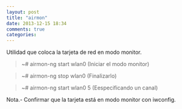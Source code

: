 ```yaml
---
layout: post
title: "airmon"
date: 2013-12-15 18:34
comments: true
categories: 
---
```

Utilidad que coloca la tarjeta de red en modo monitor.

>~# airmon-ng start wlan0 (Iniciar el modo monitor)

>~# airmon-ng stop wlan0 (Finalizarlo)

>~# airmon-ng start wlan0 5 (Eespecificando un canal)

Nota.- Confirmar que la tarjeta está en modo monitor con iwconfig.

